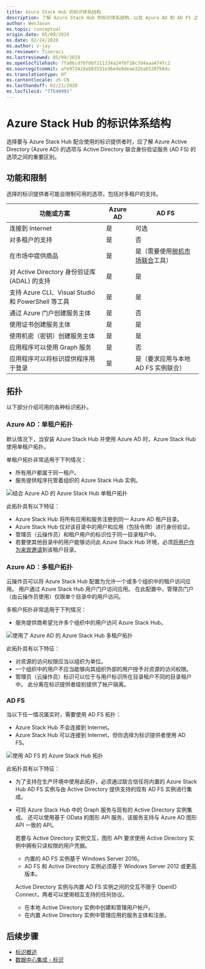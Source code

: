 ```yaml
---
title: Azure Stack Hub 的标识体系结构
description: 了解 Azure Stack Hub 的标识体系结构，以及 Azure AD 和 AD FS 之间的差异。
author: WenJason
ms.topic: conceptual
origin.date: 05/09/2019
ms.date: 02/24/2020
ms.author: v-jay
ms.reviewer: fiseraci
ms.lastreviewed: 05/09/2019
ms.openlocfilehash: 7fa06cd76f06f211334a24f8f28c7d4aaa474fc2
ms.sourcegitcommit: afe972418a883551e36ede8deae32ba6528fb8dc
ms.translationtype: HT
ms.contentlocale: zh-CN
ms.lasthandoff: 02/21/2020
ms.locfileid: "77540991"
---
```

# <a name="identity-architecture-for-azure-stack-hub"></a>Azure Stack Hub 的标识体系结构

选择要与 Azure Stack Hub 配合使用的标识提供者时，应了解 Azure Active Directory (Azure AD) 的选项与 Active Directory 联合身份验证服务 (AD FS) 的选项之间的重要区别。

## <a name="capabilities-and-limitations"></a>功能和限制

选择的标识提供者可能会限制可用的选项，包括对多租户的支持。

|功能或方案        |Azure AD  |AD FS  |
|------------------------------|----------|-------|
|连接到 Internet     |是       |可选|
|对多租户的支持     |是       |否      |
|在市场中提供商品 |是       |是（需要使用[脱机市场联合](azure-stack-download-azure-marketplace-item.md#disconnected-or-a-partially-connected-scenario)工具）|
|对 Active Directory 身份验证库 (ADAL) 的支持 |是 |是|
|支持 Azure CLI、Visual Studio 和 PowerShell 等工具  |是 |是|
|通过 Azure 门户创建服务主体     |是 |否|
|使用证书创建服务主体      |是 |是|
|使用机密（密钥）创建服务主体    |是 |是|
|应用程序可以使用 Graph 服务           |是 |否|
|应用程序可以将标识提供程序用于登录 |是 |是（要求应用与本地 AD FS 实例联合） |

## <a name="topologies"></a>拓扑

以下部分介绍可用的各种标识拓扑。

### <a name="azure-ad-single-tenant-topology"></a>Azure AD：单租户拓扑

默认情况下，当安装 Azure Stack Hub 并使用 Azure AD 时，Azure Stack Hub 使用单租户拓扑。

单租户拓扑非常适用于下列情况：
- 所有用户都属于同一租户。
- 服务提供程序托管着组织的 Azure Stack Hub 实例。

![结合 Azure AD 的 Azure Stack Hub 单租户拓扑](media/azure-stack-identity-architecture/single-tenant.png)

此拓扑具有以下特征：

- Azure Stack Hub 将所有应用和服务注册到同一 Azure AD 租户目录。
- Azure Stack Hub 仅对该目录中的用户和应用（包括令牌）进行身份验证。
- 管理员（云操作员）和租户用户的标识位于同一目录租户中。
- 若要使其他目录中的用户能够访问此 Azure Stack Hub 环境，必须[将用户作为来宾邀请](azure-stack-identity-overview.md#guest-users)到该租户目录。

### <a name="azure-ad-multi-tenant-topology"></a>Azure AD：多租户拓扑

云操作员可以将 Azure Stack Hub 配置为允许一个或多个组织中的租户访问应用。 用户通过 Azure Stack Hub 用户门户访问应用。 在此配置中，管理员门户（由云操作员使用）仅限单个目录中的用户访问。

多租户拓扑非常适用于下列情况：

- 服务提供商希望允许多个组织中的用户访问 Azure Stack Hub。

![使用了 Azure AD 的 Azure Stack Hub 多租户拓扑](media/azure-stack-identity-architecture/multi-tenant.png)

此拓扑具有以下特征：

- 对资源的访问权限应当以组织为单位。
- 一个组织中的用户不应当能够向其组织外部的用户授予对资源的访问权限。
- 管理员（云操作员）标识可以位于与用户标识所在目录租户不同的目录租户中。 此分离在标识提供者级别提供了帐户隔离。
 
### <a name="ad-fs"></a>AD FS

当以下任一情况属实时，需要使用 AD FS 拓扑：

- Azure Stack Hub 不会连接到 Internet。
- Azure Stack Hub 可以连接到 Internet，但你选择为标识提供者使用 AD FS。
  
![使用 AD FS 的 Azure Stack Hub 拓扑](media/azure-stack-identity-architecture/adfs.png)

此拓扑具有以下特征：

- 为了支持在生产环境中使用此拓扑，必须通过联合信任将内置的 Azure Stack Hub AD FS 实例与由 Active Directory 提供支持的现有 AD FS 实例进行集成。
- 可将 Azure Stack Hub 中的 Graph 服务与现有的 Active Directory 实例集成。 还可以使用基于 OData 的图形 API 服务，该服务支持与 Azure AD 图形 API 一致的 API。

  若要与 Active Directory 实例交互，图形 API 要求使用 Active Directory 实例中拥有只读权限的用户凭据。
  - 内置的 AD FS 实例基于 Windows Server 2016。
  - AD FS 和 Active Directory 实例必须基于 Windows Server 2012 或更高版本。
  
  Active Directory 实例与内置 AD FS 实例之间的交互不限于 OpenID Connect，两者可以使用相互支持的任何协议。
  - 在本地 Active Directory 实例中创建和管理用户帐户。
  - 在内置 Active Directory 实例中管理应用的服务主体和注册。

## <a name="next-steps"></a>后续步骤

- [标识概述](azure-stack-identity-overview.md)
- [数据中心集成 - 标识](azure-stack-integrate-identity.md)
